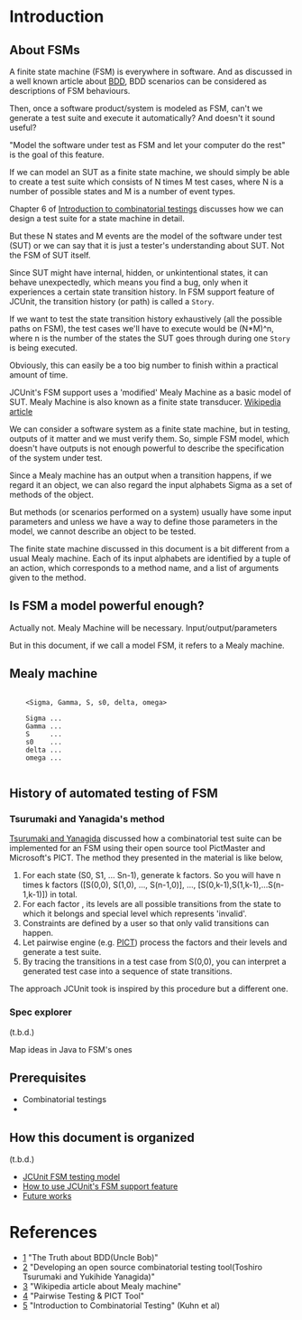 # Introduction
## About FSMs
A finite state machine (FSM) is everywhere in software.
And as discussed in a well known article about [BDD][1],
BDD scenarios can be considered as descriptions of FSM behaviours.

Then, once a software product/system is modeled as FSM, can't we generate a test
suite and execute it automatically? And doesn't it sound useful?

"Model the software under test as FSM and let your computer do the rest" is the goal of this feature.

If we can model an SUT as a finite state machine, we should simply be able to create
a test suite which consists of N times M test cases, where N is a number of possible
states and M is a number of event types.

Chapter 6 of [Introduction to combinatorial testings][5] discusses how we can design
a test suite for a state machine in detail.

But these N states and M events are the model of the software under test (SUT) or
we can say that it is just a tester's understanding about SUT. Not the FSM of SUT itself.

Since SUT might have internal, hidden, or unkintentional states, it can behave unexpectedly,
which means you find a bug, only when it experiences a certain state transition history.
In FSM support feature of JCUnit, the transition history (or path) is called a ```Story```.

If we want to test the state transition history exhaustively (all the possible paths on FSM),
the test cases we'll have to execute would be (N*M)^n, where n is the number of the states
the SUT goes through during one ```Story``` is being executed.

Obviously, this can easily be a too big number to finish within a practical amount of time.


JCUnit's FSM support uses a 'modified' Mealy Machine as a basic model of SUT.
Mealy Machine is also known as a finite state transducer. [Wikipedia article](http://en.wikipedia.org/wiki/Mealy_machine)

We can consider a software system as a finite state machine, but in testing, outputs of it matter
and we must verify them.
So, simple FSM model, which doesn't have outputs is not enough powerful to describe the
specification of the system under test.

Since a Mealy machine has an output when a transition happens,
if we regard it an object, we can also regard the input alphabets Sigma as a set
of methods of the object.

But methods (or scenarios performed on a system) usually have some input parameters
and unless we have a way to define those parameters in the model, we cannot describe
an object to be tested.

The finite state machine discussed in this document is a bit different from a usual
Mealy machine. Each of its input alphabets are identified by a tuple of an action, which
 corresponds to a method name, and a list of arguments given to the method.


## Is FSM a model powerful enough?
Actually not.
Mealy Machine will be necessary.
Input/output/parameters

But in this document, if we call a model FSM, it refers to a Mealy machine.


## Mealy machine


```
    
    <Sigma, Gamma, S, s0, delta, omega>
    
    Sigma ...
    Gamma ...
    S     ...
    s0    ...
    delta ...
    omega ...
    
```

## History of automated testing of FSM
### Tsurumaki and Yanagida's method
[Tsurumaki and Yanagida][2] discussed how a combinatorial test suite can be implemented
for an FSM using their open source tool PictMaster and Microsoft's PICT.
The method they presented in the material is like below,

1. For each state (S0, S1, ... Sn-1), generate k factors. So you will have n times k factors ([S(0,0), S(1,0), ..., S(n-1,0)], ..., [S(0,k-1),S(1,k-1),...S(n-1,k-1)]) in total.
2. For each factor , its levels are all possible transitions from the state to which it belongs and special level which represents 'invalid'.
3. Constraints are defined by a user so that only valid transitions can happen.
3. Let pairwise engine (e.g. [PICT][4]) process the factors and their levels and generate a test suite.
4. By tracing the transitions in a test case from S(0,0), you can interpret a generated test case into a sequence of state transitions.

The approach JCUnit took is inspired by this procedure but a different one.


### Spec explorer
(t.b.d.)

Map ideas in Java to FSM's ones
## Prerequisites
* Combinatorial testings
* 

## How this document is organized
(t.b.d.)
* [JCUnit FSM testing model](Model.md)
* [How to use JCUnit's FSM support feature](Usage.md)
* [Future works](FutureWorks.md)

# References
* [1] "The Truth about BDD(Uncle Bob)"
* [2] "Developing an open source combinatorial testing tool(Toshiro Tsurumaki and Yukihide Yanagida)"
* [3] "Wikipedia article about Mealy machine"
* [4] "Pairwise Testing & PICT Tool"
* [5] "Introduction to Combinatorial Testing" (Kuhn et al)

[1]: https://sites.google.com/site/unclebobconsultingllc/the-truth-about-bdd
[2]: http://www.jasst.jp/archives/jasst09e/pdf/D4-2.pdf
[3]: http://en.wikipedia.org/wiki/Mealy_machine
[4]: http://blogs.msdn.com/b/nagasatish/archive/2006/11/30/pairwise-testing-pict-tool.aspx
[5]: http://books.rakuten.co.jp/rk/bac16b7ae73b3e53b076cc479a7e870a/